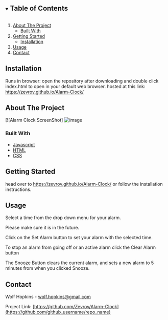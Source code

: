 <!-- TABLE OF CONTENTS -->
<details open="open">
  <summary><h2 style="display: inline-block">Table of Contents</h2></summary>
  <ol>
    <li>
      <a href="#about-the-project">About The Project</a>
      <ul>
        <li><a href="#built-with">Built With</a></li>
      </ul>
    </li>
    <li>
      <a href="#getting-started">Getting Started</a>
      <ul>
        <li><a href="#installation">Installation</a></li>
      </ul>
    </li>
    <li><a href="#usage">Usage</a></li>
    <li><a href="#contact">Contact</a></li>
  </ol>
</details>

## Installation
Runs in browser: open the repository after downloading and double click index.html to open in your default web browser.
hosted at this link: https://zevrov.github.io/Alarm-Clock/

<!-- ABOUT THE PROJECT -->
## About The Project

[![Alarm Clock ScreenShot] ![image](https://user-images.githubusercontent.com/46612966/133681007-9890c4a6-719f-4b68-8310-e4ae91e17c53.png)


### Built With

* [Javascript]()
* [HTML]()
* [CSS]()



<!-- GETTING STARTED -->
## Getting Started
head over to https://zevrov.github.io/Alarm-Clock/ or follow the installation instructions.



<!-- USAGE EXAMPLES -->
## Usage

Select a time from the drop down menu for your alarm.

Please make sure it is in the future.

Click on the Set Alarm button to set your alarm with the selected time.

To stop an alarm from going off or an active alarm click the Clear Alarm button

The Snooze Button clears the current alarm, and sets a new alarm to 5 minutes from when you clicked Snooze.


<!-- CONTACT -->
## Contact

Wolf Hopkins - wolf.hopkins@gmail.com

Project Link: [https://github.com/Zevrov/Alarm-Clock](https://github.com/github_username/repo_name)
